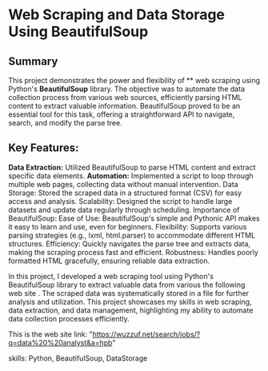 <h1> Web Scraping and Data Storage Using BeautifulSoup </h1>


<h2> Summary</h2>

This project demonstrates the power and flexibility of ** web scraping using Python's **BeautifulSoup** library. The objective was to automate the data collection process from various web sources, efficiently parsing HTML content to extract valuable information. 
BeautifulSoup proved to be an essential tool for this task, offering a straightforward API to navigate, search, and modify the parse tree.

<h2> Key Features:</h2>

**Data Extraction:** Utilized BeautifulSoup to parse HTML content and extract specific data elements.
**Automation:** Implemented a script to loop through multiple web pages, collecting data without manual intervention.
Data Storage: Stored the scraped data in a structured format (CSV) for easy access and analysis.
Scalability: Designed the script to handle large datasets and update data regularly through scheduling.
Importance of BeautifulSoup:
Ease of Use: BeautifulSoup's simple and Pythonic API makes it easy to learn and use, even for beginners.
Flexibility: Supports various parsing strategies (e.g., lxml, html.parser) to accommodate different HTML structures.
Efficiency: Quickly navigates the parse tree and extracts data, making the scraping process fast and efficient.
Robustness: Handles poorly formatted HTML gracefully, ensuring reliable data extraction.


























In this project, I developed a web scraping tool using Python's BeautifulSoup library to extract valuable data from various the following web site . The scraped data was systematically stored in a file for further analysis and utilization. This project showcases my skills in web scraping, data extraction, and data management, highlighting my ability to automate data collection processes efficiently.



This is the web site link: "https://wuzzuf.net/search/jobs/?q=data%20%20analyst&a=hpb"

skills: Python, BeautifulSoup, DataStorage

